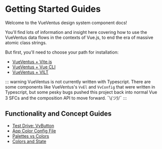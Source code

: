 # Getting Started Guides

Welcome to the VueVentus design system component docs!

You'll find lots of information and insight here covering how to use the VueVentus data flows in the contexts of Vue.js, to end the era of massive atomic class strings.

But first, you'll need to choose your path for installation:

* [VueVentus + Vite.js](/guides/vueventus-vite)
* [VueVentus + Vue CLI](/guides/vueventus-vue-cli)
* [VueVentus + VILT](/guides/vueventus-vilt)


::: warning 
VueVentus is not currently written with Typescript. There are some components like VueVentus's `VvEl` and `VvConfig` that were written in Typescript, but some pesky bugs pushed this project back into normal Vue 3 SFCs and the composition API to move forward. ¯\\_(ツ)_/¯
:::






## Functionality and Concept Guides

* [Test Drive: VvButton](/guides/test-drive-vv-button)
* [App Color Config File](/guides/app-color-config-file)
* [Palettes vs Colors](/guides/palettes-vs-colors)
* [Colors and State](/guides/colors-and-state)


